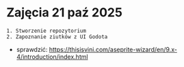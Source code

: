 # Zajęcia 21 paź 2025

```text
1. Stworzenie repozytorium
2. Zapoznanie ziutków z UI Godota

```

- sprawdzić: https://thisisvini.com/aseprite-wizard/en/9.x-4/introduction/index.html
